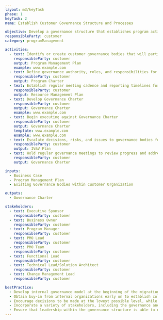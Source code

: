 ```yaml
---
layout: m3/keyTask
phase: 1
keyTask: 2
name: Establish Customer Governance Structure and Processes

objective: Develop a governance structure that establishes program activity ownership and decision making authority for the customer throughout the migration.
responsibleParty: customer
category: programManagement

activities:
  - text: Identify or create customer governance bodies that will participate in the program and integrate with broader governance structures
    responsibleParty: customer
    output: Program Management Plan
    example: www.example.com
  - text: Define governance authority, roles, and responsibilities for oversight, management decision-making, and risk/issue escalation procedures
    responsibleParty: customer
    output: Program Charter
  - text: Establish regular meeting cadence and reporting timelines for Phases 1 and 2
    responsibleParty: customer
    output: Resource Management Plan
  - text: Develop Governance Charter
    responsibleParty: customer
    output: Governance Charter
    example: www.example.com
  - text: Begin executing against Governance Charter
    responsibleParty: customer
    output: Governance Charter
    template: www.example.com
    example: www.example.com
  - text: Escalate decisions, risks, and issues to governance bodies for decision making and issue resolution
    responsibleParty: customer
    output: IV&V Plan
  - text: Hold regular governance meetings to review progress and address escalated decisions, risks, and issues
    responsibleParty: customer
    output: Governance Charter

inputs:
  - Business Case
  - Program Management Plan
  - Existing Governance Bodies within Customer Organization

outputs:
  - Governance Charter

stakeholders:
  - text: Executive Sponsor
    responsibleParty: customer
  - text: Business Owner
    responsibleParty: customer
  - text: Program Manager
    responsibleParty: customer
  - text: PMO Lead
    responsibleParty: customer
  - text: PMO Team
    responsibleParty: customer
  - text: Functional Lead
    responsibleParty: customer
  - text: Technical Lead/Solution Architect
    responsibleParty: customer
  - text: Change Management Lead
    responsibleParty: customer

bestPractice:
  - Develop internal governance model at the beginning of the migration to make decisions in alignment with the objectives and goals of the program
  - Obtain buy-in from internal organizations early on to establish collaboration throughout the migration; obtain buy-in from executives, managers, and line personnel as stakeholders and subject matter experts (SMEs)
  - Encourage decisions to be made at the lowest possible level, while allowing elevation of important or contentious issues through the governance model
  - Incorporate a variety of stakeholders, including the governance and transition team, in the development of the agency vision
  - Ensure that leadership within the governance structure is able to make all necessary decisions with regard to financing and direction
---
```

